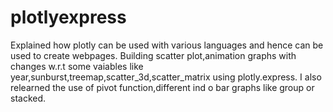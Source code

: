 # plotlyexpress
Explained how plotly can be used with various languages and hence can be used to create webpages. Building scatter plot,animation graphs with changes w.r.t  some vaiables like year,sunburst,treemap,scatter_3d,scatter_matrix using plotly.express. I also relearned the use of pivot function,different ind o bar graphs like group or stacked. 
